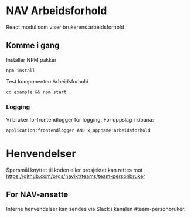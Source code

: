 # NAV Arbeidsforhold


React modul som viser brukerens arbeidsforhold

## Komme i gang

Installer NPM pakker

```
npm install
```

Test komponenten Arbeidsforhold

```
cd example && npm start
```

### Logging

Vi bruker fo-frontendlogger for logging. For oppslag i kibana:

```
application:frontendlogger AND x_appname:arbeidsforhold
```

# Henvendelser

Spørsmål knyttet til koden eller prosjektet kan rettes mot https://github.com/orgs/navikt/teams/team-personbruker

## For NAV-ansatte

Interne henvendelser kan sendes via Slack i kanalen #team-personbruker.
